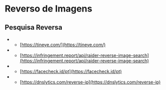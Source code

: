 # Reverso de Imagens

## Pesquisa Reversa

- - [https://tineye.com/](https://tineye.com/)
- - [https://infringement.report/api/raider-reverse-image-search](https://infringement.report/api/raider-reverse-image-search)
- - [https://facecheck.id/pt](https://facecheck.id/pt)
- - [https://dnslytics.com/reverse-ip](https://dnslytics.com/reverse-ip)

